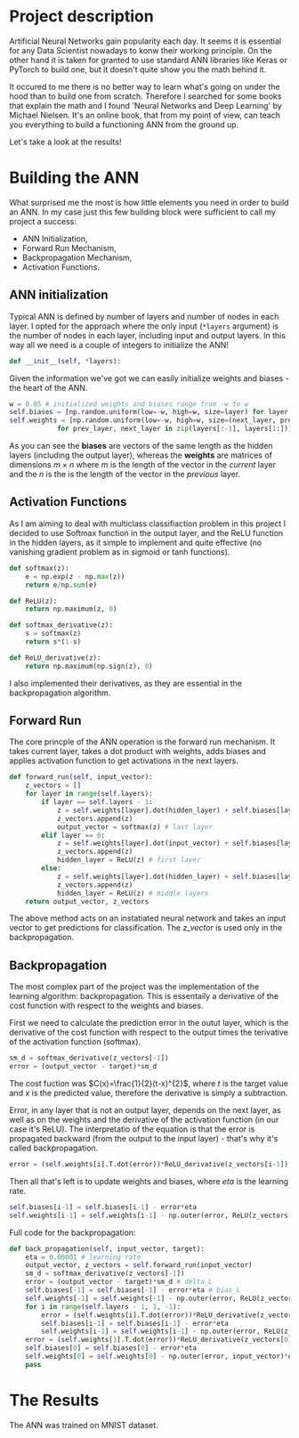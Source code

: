 # Project description

Artificial Neural Networks gain popularity each day. It seems it is essential for any Data Scientist nowadays to konw their working principle. On the other hand it is taken for granted to use standard ANN libraries like Keras or PyTorch to build one, but it doesn't quite show you the math behind it.

It occured to me there is no better way to learn what's going on under the hood than to build one from scratch. Therefore I searched for some books that explain the math and I found 'Neural Networks and Deep Learning' by Michael Nielsen. It's an online book, that from my point of view, can teach you everything to build a functioning ANN from the ground up.

Let's take a look at the results!

# Building the ANN

What surprised me the most is how little elements you need in order to build an ANN. In my case just this few building block were sufficient to call my project a success:

* ANN Initialization,
* Forward Run Mechanism,
* Backpropagation Mechanism,
* Activation Functions.

## ANN initialization

Typical ANN is defined by number of layers and number of nodes in each layer. I opted for the approach where the only input (`*layers` argument) is the number of nodes in each layer, including input and output layers. In this way all we need is a couple of integers to initialize the ANN!

```python
def __init__(self, *layers):
```

Given the information we've got we can easily initialize weights and biases - the heart of the ANN.

```python
w = 0.05 # initialized weights and biases range from -w to w
self.biases = [np.random.uniform(low=-w, high=w, size=layer) for layer in layers[1:]]
self.weights = [np.random.uniform(low=-w, high=w, size=(next_layer, prev_layer))\
            for prev_layer, next_layer in zip(layers[:-1], layers[1:])]
```

As you can see the **biases** are vectors of the same length as the hidden layers (including the output layer), whereas the **weights** are matrices of dimensions $m \times n$ where *m* is the length of the vector in the *current* layer and the *n* is the is the length of the vector in the *previous* layer.

## Activation Functions

As I am aiming to deal with multiclass classifiaction problem in this project I decided to use Softmax function in the output layer, and the ReLU function in the hidden layers, as it simple to implement and quite effective (no vanishing gradient problem as in sigmoid or tanh functions).

```python
def softmax(z):
    e = np.exp(z - np.max(z))
    return e/np.sum(e)

def ReLU(z):
    return np.maximum(z, 0)

def softmax_derivative(z):
    s = softmax(z)
    return s*(1-s)

def ReLU_derivative(z):
    return np.maximum(np.sign(z), 0)
```

I also implemented their derivatives, as they are essential in the backpropagation algorithm.

## Forward Run

The core princple of the ANN operation is the forward run mechanism. It takes current layer, takes a dot product with weights, adds biases and applies activation function to get activations in the next layers.

```python
def forward_run(self, input_vector):
    z_vectors = []
    for layer in range(self.layers):
        if layer == self.layers - 1:
            z = self.weights[layer].dot(hidden_layer) + self.biases[layer]
            z_vectors.append(z)
            output_vector = softmax(z) # last layer
        elif layer == 0:
            z = self.weights[layer].dot(input_vector) + self.biases[layer]
            z_vectors.append(z)
            hidden_layer = ReLU(z) # first layer
        else:
            z = self.weights[layer].dot(hidden_layer) + self.biases[layer]
            z_vectors.append(z)
            hidden_layer = ReLU(z) # middle layers
    return output_vector, z_vectors
```

The above method acts on an instatiated neural network and takes an input vector to get predictions for classification. The *z_vector* is used only in the backpropagation.

## Backpropagation

The most complex part of the project was the implementation of the learning algorithm: backpropagation. This is essentaily a derivative of the cost function with respect to the weights and biases.

First we need to calculate the prediction error in the outut layer, which is the derivative of the cost function with respect to the output times the terivative of the activation function (softmax).

```python
sm_d = softmax_derivative(z_vectors[-1])
error = (output_vector - target)*sm_d
```

The cost fuction was $C(x)=\frac{1}{2}(t-x)^{2}$, where *t* is the target value and *x*  is the predicted value, therefore the derivative is simply a subtraction.

Error, in any layer that is not an output layer, depends on the next layer, as well as on the weights and the derivative of the activation function (in our case it's ReLU). The interpretatio of the equation is that the error is propagated backward (from the output to the input layer) - that's why it's called backpropagation.

```python
error = (self.weights[i].T.dot(error))*ReLU_derivative(z_vectors[i-1])
```

Then all that's left is to update weights and biases,  where *eta* is the learning rate.
```python
self.biases[i-1] = self.biases[i-1] - error*eta
self.weights[i-1] = self.weights[i-1] - np.outer(error, ReLU(z_vectors[i-2]))*eta
```

Full code for the backpropagation:

```python
def back_propagation(self, input_vector, target):
    eta = 0.00001 # learning rate
    output_vector, z_vectors = self.forward_run(input_vector)
    sm_d = softmax_derivative(z_vectors[-1])
    error = (output_vector - target)*sm_d # delta_L
    self.biases[-1] = self.biases[-1] - error*eta # bias_L
    self.weights[-1] = self.weights[-1] - np.outer(error, ReLU(z_vectors[-2]))*eta # weights_L
    for i in range(self.layers - 1, 1, -1):
        error = (self.weights[i].T.dot(error))*ReLU_derivative(z_vectors[i-1])
        self.biases[i-1] = self.biases[i-1] - error*eta
        self.weights[i-1] = self.weights[i-1] - np.outer(error, ReLU(z_vectors[i-2]))*eta
    error = (self.weights[1].T.dot(error))*ReLU_derivative(z_vectors[0])
    self.biases[0] = self.biases[0] - error*eta
    self.weights[0] = self.weights[0] - np.outer(error, input_vector)*eta
    pass
```

# The Results

The ANN was trained on MNIST dataset.